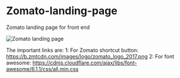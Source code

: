 # Zomato-landing-page

<p>Zomato landing page for front end</p>

![Zomato landing page](https://github.com/Anjarul347/Zomato-landing-page/assets/113053380/15c2b3f4-1667-41f6-a3b0-11a42412f318)

The important links are: 
   1: For Zomato shortcut button: https://b.zmtcdn.com/images/logo/zomato_logo_2017.png
   2: For font awesome: https://cdnjs.cloudflare.com/ajax/libs/font-awesome/6.1.1/css/all.min.css
